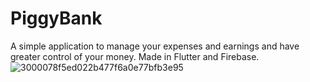 # PiggyBank
A simple application to manage your expenses and earnings and have greater control of your money. Made in Flutter and Firebase.
![3000078f5ed022b477f6a0e77bfb3e95](https://user-images.githubusercontent.com/25952298/113030142-90c24880-918d-11eb-9e06-2f9b7d9226f2.png)
